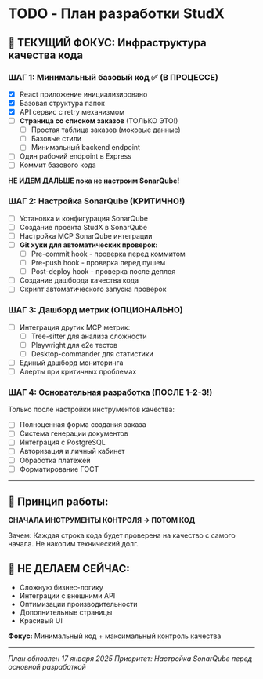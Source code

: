 # TODO - План разработки StudX

## 🎯 ТЕКУЩИЙ ФОКУС: Инфраструктура качества кода

### ШАГ 1: Минимальный базовый код ✅ (В ПРОЦЕССЕ)
- [x] React приложение инициализировано
- [x] Базовая структура папок
- [x] API сервис с retry механизмом
- [ ] **Страница со списком заказов** (ТОЛЬКО ЭТО!)
  - [ ] Простая таблица заказов (моковые данные)
  - [ ] Базовые стили
  - [ ] Минимальный backend endpoint
- [ ] Один рабочий endpoint в Express
- [ ] Коммит базового кода

**НЕ ИДЕМ ДАЛЬШЕ пока не настроим SonarQube!**

### ШАГ 2: Настройка SonarQube (КРИТИЧНО!)
- [ ] Установка и конфигурация SonarQube
- [ ] Создание проекта StudX в SonarQube
- [ ] Настройка MCP SonarQube интеграции
- [ ] **Git хуки для автоматических проверок:**
  - [ ] Pre-commit hook - проверка перед коммитом
  - [ ] Pre-push hook - проверка перед пушем
  - [ ] Post-deploy hook - проверка после деплоя
- [ ] Создание дашборда качества кода
- [ ] Скрипт автоматического запуска проверок

### ШАГ 3: Дашборд метрик (ОПЦИОНАЛЬНО)
- [ ] Интеграция других MCP метрик:
  - [ ] Tree-sitter для анализа сложности
  - [ ] Playwright для e2e тестов
  - [ ] Desktop-commander для статистики
- [ ] Единый дашборд мониторинга
- [ ] Алерты при критичных проблемах

### ШАГ 4: Основательная разработка (ПОСЛЕ 1-2-3!)
Только после настройки инструментов качества:
- [ ] Полноценная форма создания заказа
- [ ] Система генерации документов
- [ ] Интеграция с PostgreSQL
- [ ] Авторизация и личный кабинет
- [ ] Обработка платежей
- [ ] Форматирование ГОСТ

---

## 📌 Принцип работы:

**СНАЧАЛА ИНСТРУМЕНТЫ КОНТРОЛЯ → ПОТОМ КОД**

Зачем: Каждая строка кода будет проверена на качество с самого начала. Не накопим технический долг.

## 🚫 НЕ ДЕЛАЕМ СЕЙЧАС:

- Сложную бизнес-логику
- Интеграции с внешними API
- Оптимизации производительности
- Дополнительные страницы
- Красивый UI

**Фокус:** Минимальный код + максимальный контроль качества

---
*План обновлен 17 января 2025*
*Приоритет: Настройка SonarQube перед основной разработкой*